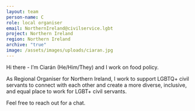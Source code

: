 ```yaml
---
layout: team
person-name: C
role: local organiser
email: NorthernIreland@civilservice.lgbt
project: Northern Ireland
region: Northern Ireland
archive: "true"
image: /assets/images/uploads/ciaran.jpg
---
```

Hi there - I’m Ciarán (He/Him/They) and I work on food policy. 

As Regional Organiser for Northern Ireland, I work to support LGBTQ+ civil servants to connect with each other and create a more diverse, inclusive, and equal place to work for LGBT+ civil servants. 

Feel free to reach out for a chat.
